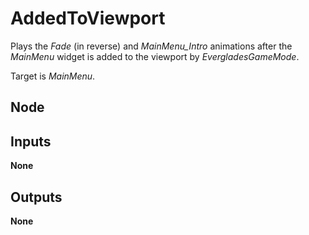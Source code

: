# AddedToViewport
Plays the *Fade* (in reverse) and *MainMenu_Intro* animations after the *MainMenu*
widget is added to the viewport by *EvergladesGameMode*.  

Target is *MainMenu*.  

## Node

## Inputs
**None**

## Outputs
**None**